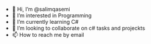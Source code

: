 - 👋 Hi, I’m @salimqasemi
- 👀 I’m interested in Programming
- 🌱 I’m currently learning C#
- 💞️ I’m looking to collaborate on c# tasks and projeckts
- 📫 How to reach me by email
